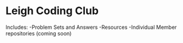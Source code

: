 # Leigh Coding Club
Includes:
-Problem Sets and Answers
-Resources
-Individual Member repositories (coming soon)

